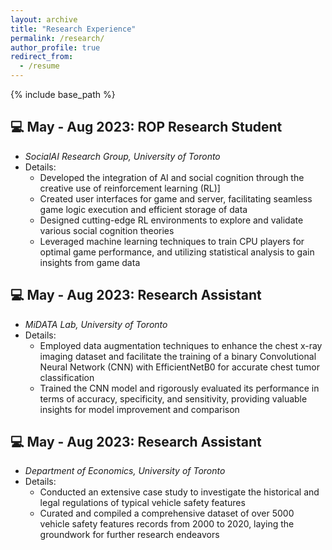 ```yaml
---
layout: archive
title: "Research Experience"
permalink: /research/
author_profile: true
redirect_from:
  - /resume
---
```


{% include base_path %}

## 💻 May - Aug 2023: ROP Research Student
* *SocialAI Research Group, University of Toronto*
* Details:
    * Developed the integration of AI and social cognition through the creative use of reinforcement learning (RL)]
    * Created user interfaces for game and server, facilitating seamless game logic execution and efficient storage of data
    * Designed cutting-edge RL environments to explore and validate various social cognition theories
    * Leveraged machine learning techniques to train CPU players for optimal game performance, and utilizing statistical analysis to gain insights from game data

## 💻 May - Aug 2023: Research Assistant
* *MiDATA Lab, University of Toronto*
* Details:
    * Employed data augmentation techniques to enhance the chest x-ray imaging dataset and facilitate the training of a binary Convolutional Neural Network (CNN) with EfficientNetB0 for accurate chest tumor classification
    * Trained the CNN model and rigorously evaluated its performance in terms of accuracy, specificity, and sensitivity, providing valuable insights for model improvement and comparison

## 💻 May - Aug 2023: Research Assistant
* *Department of Economics, University of Toronto*
* Details:
    * Conducted an extensive case study to investigate the historical and legal regulations of typical vehicle safety features
    * Curated and compiled a comprehensive dataset of over 5000 vehicle safety features records from 2000 to 2020, laying the groundwork for further research endeavors


